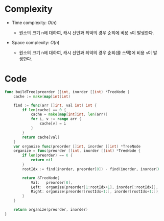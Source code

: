 # Complexity
- Time complexity: $O(n)$
  - 원소의 크기 n에 대하여, 캐시 선언과 최악의 경우 순회에 비용 `n`이 발생한다.

- Space complexity: $O(n)$
  - 원소의 크기 n에 대하여, 캐시 선언과 최악의 경우 순회(콜 스택)에 비용 `n`이 발생한다.
# Code
```go
func buildTree(preorder []int, inorder []int) *TreeNode {
	cache := make(map[int]int)

	find := func(arr []int, val int) int {
		if len(cache) == 0 {
			cache = make(map[int]int, len(arr))
			for i, v := range arr {
				cache[v] = i
			}
		}
		return cache[val]
	}
	var organize func(preorder []int, inorder []int) *TreeNode
	organize = func(preorder []int, inorder []int) *TreeNode {
		if len(preorder) == 0 {
			return nil
		}
		rootIdx := find(inorder, preorder[0]) - find(inorder, inorder[0])

		return &TreeNode{
			Val:   preorder[0],
			Left:  organize(preorder[1:rootIdx+1], inorder[:rootIdx]),
			Right: organize(preorder[rootIdx+1:], inorder[rootIdx+1:]),
		}
	}

	return organize(preorder, inorder)
}

```